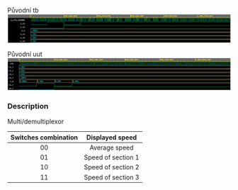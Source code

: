 Původní tb
![real switch](simulations/real_switch_tb_puvodni.png)

Původní uut
![real switch](simulations/real_switch_uut_puvodni.png)


### Description
Multi/demultiplexor

| **Switches combination** | **Displayed speed** |
| :-: | :-: |
| 00 | Average speed |
| 01 | Speed of section 1 |
| 10 | Speed of section 2 |
| 11 | Speed of section 3 |
